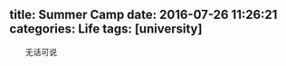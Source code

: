 title: Summer Camp
date: 2016-07-26 11:26:21
categories: Life
tags: [university]
---

　　无话可说

<!--more-->
